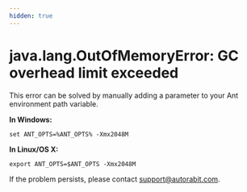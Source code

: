 ```yaml
---
hidden: true
---
```


# java.lang.OutOfMemoryError: GC overhead limit exceeded

This error can be solved by manually adding a parameter to your Ant environment path variable.

**In Windows:**

```
set ANT_OPTS=%ANT_OPTS% -Xmx2048M
```

**In Linux/OS X:**

```
export ANT_OPTS=$ANT_OPTS -Xmx2048M
```

If the problem persists, please contact [support@autorabit.com](https://app.gitbook.com/u/U7KnccYpFWeXYvGf32TZthHRT3C3).
